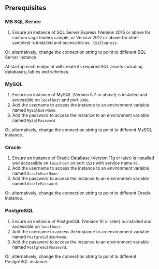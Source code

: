 ## Prerequisites


### MS SQL Server

 1. Ensure an instance of SQL Server Express (Version 2016 or above for custom saga finders sample, or Version 2012 or above for other samples) is installed and accessible as `.\SqlExpress`.
 
Or, alternatively, change the connection string to point to different SQL Server instance.

At startup each endpoint will create its required SQL assets including databases, tables and schemas.


### MySQL

 1. Ensure an instance of MySQL (Version 5.7 or above) is installed and accessible on `localhost` and port `3306`.
 1. Add the username to access the instance to an environment variable named `MySqlUserName`.
 1. Add the password to access the instance to an environment variable named `MySqlPassword`.

Or, alternatively, change the connection string to point to different MySQL instance.


### Oracle

 1. Ensure an instance of Oracle Database (Version 11g or later) is installed and accessible on `localhost` on port `1521` with service name `XE`.
 1. Add the username to access the instance to an environment variable named `OracleUserName`.
 1. Add the password to access the instance to an environment variable named `OraclePassword`.

Or, alternatively, change the connection string to point to different Oracle instance.


### PostgreSQL

 1. Ensure an instance of PostgreSQL (Version 10 or later) is installed and accessible on `localhost`.
 1. Add the username to access the instance to an environment variable named `PostgreSqlUserName`.
 1. Add the password to access the instance to an environment variable named `PostgreSqlPassword`.

Or, alternatively, change the connection string to point to different PostgreSQL instance.
